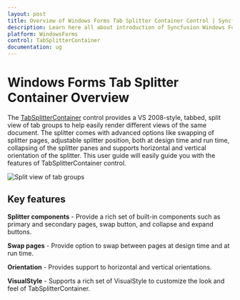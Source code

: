 ```yaml
---
layout: post
title: Overview of Windows Forms Tab Splitter Container Control | Syncfusion
description: Learn here all about introduction of Syncfusion Windows Forms Tab Splitter Container control, its elements and more details.
platform: WindowsForms
control: TabSplitterContainer 
documentation: ug
---
```


# Windows Forms Tab Splitter Container Overview

The [TabSplitterContainer](https://help.syncfusion.com/cr/windowsforms/Syncfusion.Windows.Forms.Tools.TabSplitterContainer.html) control provides a VS 2008-style, tabbed, split view of tab groups to help easily render different views of the same document. The splitter comes with advanced options like swapping of splitter pages, adjustable splitter position, both at design time and run time, collapsing of the splitter panes and supports horizontal and vertical orientation of the splitter. This user guide will easily guide you with the features of TabSplitterContainer control.

![Split view of tab groups](Overview_images/Overview_img5.jpeg)

## Key features

**Splitter components** - Provide a rich set of built-in components such as primary and secondary pages, swap button, and collapse and expand buttons.

**Swap pages** - Provide option to swap between pages at design time and at run time.

**Orientation** - Provides support to horizontal and vertical orientations.

**VisualStyle** - Supports a rich set of VisualStyle to customize the look and feel of TabSplitterContainer.
